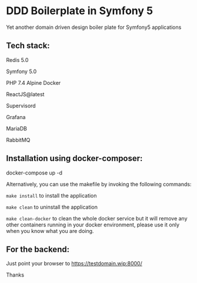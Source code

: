 # DDD Boilerplate in Symfony 5

Yet another domain driven design boiler plate for Symfony5 applications



Tech stack:
------------

Redis 5.0

Symfony 5.0

PHP 7.4 Alpine Docker

ReactJS@latest

Supervisord

Grafana

MariaDB

RabbitMQ


Installation using docker-composer:
------------------------------------

docker-compose up -d

Alternatively, you can use the makefile by invoking the following commands:

``` make install ``` to install the application

``` make clean ``` to uninstall the application

``` make clean-docker ``` to clean the whole docker service but it will remove any other containers running in your docker environment, please use it only when you know what you are doing.




For the backend:
-----------------

Just point your browser to https://testdomain.wip:8000/



Thanks